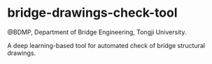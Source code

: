 # bridge-drawings-check-tool

@BDMP, Department of Bridge Engineering, Tongji University. 

A deep learning-based tool for automated check of bridge structural drawings.
